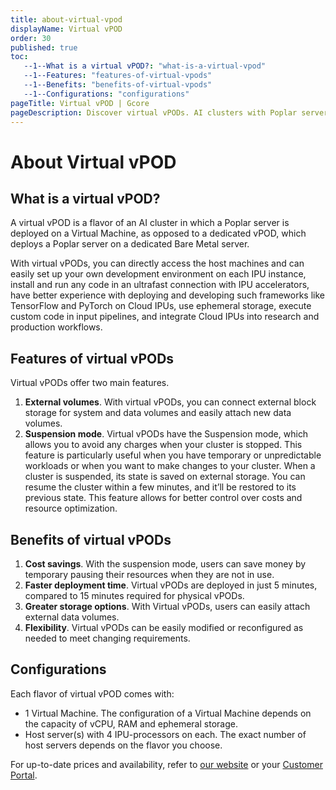 ```yaml
---
title: about-virtual-vpod
displayName: Virtual vPOD
order: 30
published: true
toc:
   --1--What is a virtual vPOD?: "what-is-a-virtual-vpod"
   --1--Features: "features-of-virtual-vpods"
   --1--Benefits: "benefits-of-virtual-vpods"
   --1--Configurations: "configurations"
pageTitle: Virtual vPOD | Gcore
pageDescription: Discover virtual vPODs. AI clusters with Poplar servers on virtual machines, offering cost savings, faster deployment, and flexible configurations.
---
```

# About Virtual vPOD

## What is a virtual vPOD?

A virtual vPOD is a flavor of an AI cluster in which a Poplar server is deployed on a Virtual Machine, as opposed to a dedicated vPOD, which deploys a Poplar server on a dedicated Bare Metal server.

With virtual vPODs, you can directly access the host machines and can easily set up your own development environment on each IPU instance, install and run any code in an ultrafast connection with IPU accelerators, have better experience with deploying and developing such frameworks like TensorFlow and PyTorch on Cloud IPUs, use ephemeral storage, execute custom code in input pipelines, and integrate Cloud IPUs into research and production workflows.

## Features of virtual vPODs

Virtual vPODs offer two main features.

1. **External volumes**. With virtual vPODs, you can connect external block storage for system and data volumes and easily attach new data volumes. 
2. **Suspension mode**. Virtual vPODs have the Suspension mode, which allows you to avoid any charges when your cluster is stopped. This feature is particularly useful when you have temporary or unpredictable workloads or when you want to make changes to your cluster. When a cluster is suspended, its state is saved on external storage. You can resume the cluster within a few minutes, and it’ll be restored to its previous state. This feature allows for better control over costs and resource optimization.

## Benefits of virtual vPODs

1.  **Cost savings**. With the suspension mode, users can save money by temporary pausing their resources when they are not in use.
2.  **Faster deployment time**. Virtual vPODs are deployed in just 5 minutes, compared to 15 minutes required for physical vPODs.
3.  **Greater storage options**. With Virtual vPODs, users can easily attach external data volumes.
4.  **Flexibility**. Virtual vPODs can be easily modified or reconfigured as needed to meet changing requirements.

## Configurations

Each flavor of virtual vPOD comes with:

- 1 Virtual Machine. The configuration of a Virtual Machine depends on the capacity of vCPU, RAM and ephemeral storage.
- Host server(s) with 4 IPU-processors on each. The exact number of host servers depends on the flavor you choose.

For up-to-date prices and availability, refer to <a href="https://gcore.com/cloud/ai-platform" target="_blank">our website</a> or your <a href="https://cloud.gcore.com/cloud/projects/list" target="_blank">Customer Portal</a>.
